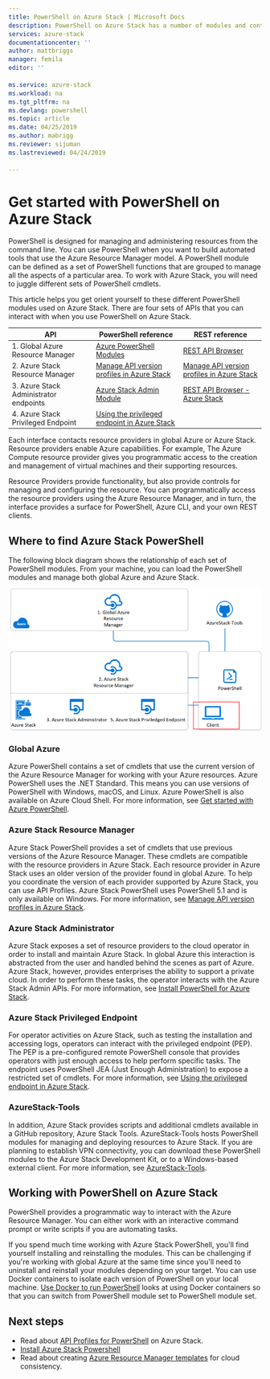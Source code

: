 ```yaml
---
title: PowerShell on Azure Stack | Microsoft Docs
description: PowerShell on Azure Stack has a number of modules and contexts.
services: azure-stack
documentationcenter: ''
author: mattbriggs
manager: femila
editor: ''

ms.service: azure-stack
ms.workload: na
ms.tgt_pltfrm: na
ms.devlang: powershell
ms.topic: article
ms.date: 04/25/2019
ms.author: mabrigg
ms.reviewer: sijuman
ms.lastreviewed: 04/24/2019

---
```


# Get started with PowerShell on Azure Stack

PowerShell is designed for managing and administering resources from the command line. You can use PowerShell when you want to build automated tools that use the Azure Resource Manager model. A PowerShell module can be defined as a set of PowerShell functions that are grouped to manage all the aspects of a particular area. To work with Azure Stack, you will need to juggle different sets of PowerShell cmdlets.

This article helps you get orient yourself to these different PowerShell modules used on Azure Stack. There are four sets of APIs that you can interact with when you use PowerShell on Azure Stack.

| API | PowerShell reference | REST reference |
| --- | --- | --- |
| 1. Global Azure Resource Manager | [Azure PowerShell Modules](https://github.com/Azure/azure-powershell/blob/master/documentation/azure-powershell-modules.md) | [REST API Browser](https://docs.microsoft.com/rest/api/) |
| 2. Azure Stack Resource Manager | [Manage API version profiles in Azure Stack](azure-stack-version-profiles.md) | [Manage API version profiles in Azure Stack](azure-stack-version-profiles.md) |
| 3. Azure Stack Administrator endpoints | [Azure Stack Admin Module](https://docs.microsoft.com/powershell/azure/azure-stack/overview) | [REST API Browser - Azure Stack](https://docs.microsoft.com/rest/api/?term=Azure%20Azure%20Stack%20Admin) |
| 4.  Azure Stack Privileged Endpoint | [Using the privileged endpoint in Azure Stack](../operator/azure-stack-privileged-endpoint.md) | |

Each interface contacts resource providers in global Azure or Azure Stack. Resource providers enable Azure capabilities. For example, The Azure Compute resource provider gives you programmatic access to the creation and management of virtual machines and their supporting resources.

Resource Providers provide functionality, but also provide controls for managing and configuring the resource. You can programmatically access the resource providers using the Azure Resource Manager, and in turn, the interface provides a surface for PowerShell, Azure CLI, and your own REST clients.

## Where to find Azure Stack PowerShell

The following block diagram shows the relationship of each set of PowerShell modules. From your machine, you can load the PowerShell modules and manage both global Azure and Azure Stack.

![Azure Stack Powershell](media/azure-stack-powershell-overview/Azure-Stack-PowerShell.png)

### Global Azure

Azure PowerShell contains a set of cmdlets that use the current version of the Azure Resource Manager for working with your Azure resources. Azure PowerShell uses the .NET Standard. This means you can use versions of PowerShell with Windows, macOS, and Linux. Azure PowerShell is also available on Azure Cloud Shell. For more information, see [Get started with Azure PowerShell](https://docs.microsoft.com/powershell/azure/get-started-azureps).

### Azure Stack Resource Manager

Azure Stack PowerShell provides a set of cmdlets that use previous versions of the Azure Resource Manager. These cmdlets are compatible with the resource providers in Azure Stack. Each resource provider in Azure Stack uses an older version of the provider found in global Azure. To help you coordinate the version of each provider supported by Azure Stack, you can use API Profiles. Azure Stack PowerShell uses PowerShell 5.1 and is only available on Windows. For more information, see [Manage API version profiles in Azure Stack](azure-stack-version-profiles.md).

### Azure Stack Administrator

Azure Stack exposes a set of resource providers to the cloud operator in order to install and maintain Azure Stack. In global Azure this interaction is abstracted from the user and handled behind the scenes as part of Azure. Azure Stack, however, provides enterprises the ability to support a private cloud. In order to perform these tasks, the operator interacts with the Azure Stack Admin APIs. For more information, see [Install PowerShell for Azure Stack](../operator/azure-stack-powershell-install.md).

### Azure Stack Privileged Endpoint

For operator activities on Azure Stack, such as testing the installation and accessing logs, operators can interact with the privileged endpoint (PEP). The PEP is a pre-configured remote PowerShell console that provides operators with just enough access to help perform specific tasks. The endpoint uses PowerShell JEA (Just Enough Administration) to expose a restricted set of cmdlets. For more information, see [Using the privileged endpoint in Azure Stack](../operator/azure-stack-privileged-endpoint.md).

### AzureStack-Tools

In addition, Azure Stack provides scripts and additional cmdlets available in a GitHub repository, Azure Stack Tools. AzureStack-Tools hosts PowerShell modules for managing and deploying resources to Azure Stack. If you are planning to establish VPN connectivity, you can download these PowerShell modules to the Azure Stack Development Kit, or to a Windows-based external client. For more information, see [AzureStack-Tools](https://github.com/Azure/AzureStack-Tools).

## Working with PowerShell on Azure Stack

PowerShell provides a programmatic way to interact with the Azure Resource Manager. You can either work with an interactive command prompt or write scripts if you are automating tasks.

If you spend much time working with Azure Stack PowerShell, you'll find yourself installing and reinstalling the modules. This can be challenging if you're working with global Azure at the same time since you'll need to uninstall and reinstall your modules depending on your target. You can use Docker containers to isolate each version of PowerShell on your local machine. [Use Docker to run PowerShell](azure-stack-powershell-user-docker.md) looks at using Docker containers so that you can switch from PowerShell module set to PowerShell module set.


## Next steps

- Read about [API Profiles for PowerShell](azure-stack-version-profiles.md) on Azure Stack.
- [Install Azure Stack Powershell](../operator/azure-stack-powershell-install.md)
- Read about creating [Azure Resource Manager templates](azure-stack-develop-templates.md) for cloud consistency.